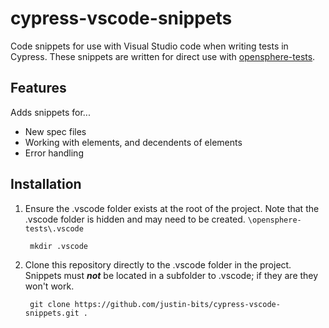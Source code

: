 # cypress-vscode-snippets
Code snippets for use with Visual Studio code when writing tests in Cypress.  These snippets are written for direct use with [opensphere-tests](https://github.com/justin-bits/opensphere-tests).

## Features
Adds snippets for...
* New spec files
* Working with elements, and decendents of elements
* Error handling

## Installation
1. Ensure the .vscode folder exists at the root of the project. Note that the .vscode folder is hidden and may need to be created. ```\opensphere-tests\.vscode```
        
        mkdir .vscode
  
2. Clone this repository directly to the .vscode folder in the project.  Snippets must ***not*** be located in a subfolder to .vscode; if they are they won't work. 

        git clone https://github.com/justin-bits/cypress-vscode-snippets.git .

